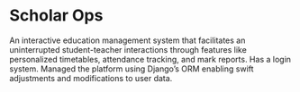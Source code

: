 # Scholar Ops

An interactive education management system that facilitates an uninterrupted student-teacher interactions through features like personalized timetables, attendance tracking, and mark reports.
Has a login system. Managed the platform using Django’s ORM enabling swift adjustments and modifications to user data.
